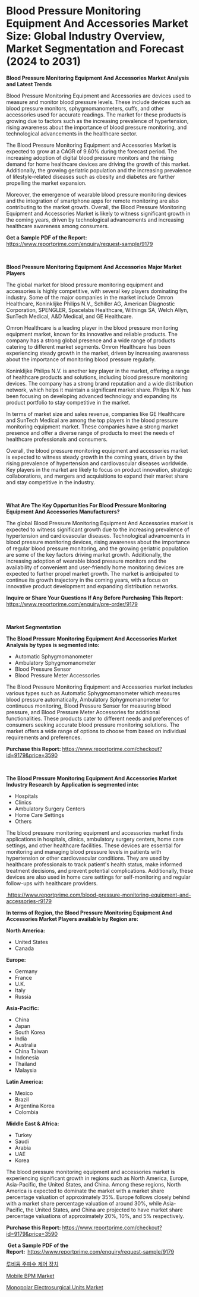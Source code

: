 <p><h1>Blood Pressure Monitoring Equipment And Accessories Market Size: Global Industry Overview, Market Segmentation and Forecast (2024 to 2031)</h1></p><p><strong>Blood Pressure Monitoring Equipment And Accessories Market Analysis and Latest Trends</strong></p>
<p><p>Blood Pressure Monitoring Equipment and Accessories are devices used to measure and monitor blood pressure levels. These include devices such as blood pressure monitors, sphygmomanometers, cuffs, and other accessories used for accurate readings. The market for these products is growing due to factors such as the increasing prevalence of hypertension, rising awareness about the importance of blood pressure monitoring, and technological advancements in the healthcare sector.</p><p>The Blood Pressure Monitoring Equipment and Accessories Market is expected to grow at a CAGR of 9.60% during the forecast period. The increasing adoption of digital blood pressure monitors and the rising demand for home healthcare devices are driving the growth of this market. Additionally, the growing geriatric population and the increasing prevalence of lifestyle-related diseases such as obesity and diabetes are further propelling the market expansion.</p><p>Moreover, the emergence of wearable blood pressure monitoring devices and the integration of smartphone apps for remote monitoring are also contributing to the market growth. Overall, the Blood Pressure Monitoring Equipment and Accessories Market is likely to witness significant growth in the coming years, driven by technological advancements and increasing healthcare awareness among consumers.</p></p>
<p><strong>Get a Sample PDF of the Report:&nbsp;</strong> <a href="https://www.reportprime.com/enquiry/request-sample/9179">https://www.reportprime.com/enquiry/request-sample/9179</a></p>
<p>&nbsp;</p>
<p><strong>Blood Pressure Monitoring Equipment And Accessories Major Market Players</strong></p>
<p><p>The global market for blood pressure monitoring equipment and accessories is highly competitive, with several key players dominating the industry. Some of the major companies in the market include Omron Healthcare, Koninklijke Philips N.V., Schiller AG, American Diagnostic Corporation, SPENGLER, Spacelabs Healthcare, Withings SA, Welch Allyn, SunTech Medical, A&D Medical, and GE Healthcare.</p><p>Omron Healthcare is a leading player in the blood pressure monitoring equipment market, known for its innovative and reliable products. The company has a strong global presence and a wide range of products catering to different market segments. Omron Healthcare has been experiencing steady growth in the market, driven by increasing awareness about the importance of monitoring blood pressure regularly.</p><p>Koninklijke Philips N.V. is another key player in the market, offering a range of healthcare products and solutions, including blood pressure monitoring devices. The company has a strong brand reputation and a wide distribution network, which helps it maintain a significant market share. Philips N.V. has been focusing on developing advanced technology and expanding its product portfolio to stay competitive in the market.</p><p>In terms of market size and sales revenue, companies like GE Healthcare and SunTech Medical are among the top players in the blood pressure monitoring equipment market. These companies have a strong market presence and offer a diverse range of products to meet the needs of healthcare professionals and consumers.</p><p>Overall, the blood pressure monitoring equipment and accessories market is expected to witness steady growth in the coming years, driven by the rising prevalence of hypertension and cardiovascular diseases worldwide. Key players in the market are likely to focus on product innovation, strategic collaborations, and mergers and acquisitions to expand their market share and stay competitive in the industry.</p></p>
<p>&nbsp;</p>
<p><strong>What Are The Key Opportunities For Blood Pressure Monitoring Equipment And Accessories Manufacturers?</strong></p>
<p><p>The global Blood Pressure Monitoring Equipment And Accessories market is expected to witness significant growth due to the increasing prevalence of hypertension and cardiovascular diseases. Technological advancements in blood pressure monitoring devices, rising awareness about the importance of regular blood pressure monitoring, and the growing geriatric population are some of the key factors driving market growth. Additionally, the increasing adoption of wearable blood pressure monitors and the availability of convenient and user-friendly home monitoring devices are expected to further propel market growth. The market is anticipated to continue its growth trajectory in the coming years, with a focus on innovative product development and expanding distribution networks.</p></p>
<p><strong>Inquire or Share Your Questions If Any Before Purchasing This Report:</strong> <a href="https://www.reportprime.com/enquiry/pre-order/9179">https://www.reportprime.com/enquiry/pre-order/9179</a></p>
<p>&nbsp;</p>
<p><strong>Market Segmentation</strong></p>
<p><strong>The Blood Pressure Monitoring Equipment And Accessories Market Analysis by types is segmented into:</strong></p>
<p><ul><li>Automatic Sphygmomanometer</li><li>Ambulatory Sphygmomanometer</li><li>Blood Pressure Sensor</li><li>Blood Pressure Meter Accessories</li></ul></p>
<p><p>The Blood Pressure Monitoring Equipment and Accessories market includes various types such as Automatic Sphygmomanometer which measures blood pressure automatically, Ambulatory Sphygmomanometer for continuous monitoring, Blood Pressure Sensor for measuring blood pressure, and Blood Pressure Meter Accessories for additional functionalities. These products cater to different needs and preferences of consumers seeking accurate blood pressure monitoring solutions. The market offers a wide range of options to choose from based on individual requirements and preferences.</p></p>
<p><strong>Purchase this Report:&nbsp;</strong><a href="https://www.reportprime.com/checkout?id=9179&price=3590">https://www.reportprime.com/checkout?id=9179&price=3590</a></p>
<p>&nbsp;</p>
<p><strong>The Blood Pressure Monitoring Equipment And Accessories Market Industry Research by Application is segmented into:</strong></p>
<p><ul><li>Hospitals</li><li>Clinics</li><li>Ambulatory Surgery Centers</li><li>Home Care Settings</li><li>Others</li></ul></p>
<p><p>The blood pressure monitoring equipment and accessories market finds applications in hospitals, clinics, ambulatory surgery centers, home care settings, and other healthcare facilities. These devices are essential for monitoring and managing blood pressure levels in patients with hypertension or other cardiovascular conditions. They are used by healthcare professionals to track patient's health status, make informed treatment decisions, and prevent potential complications. Additionally, these devices are also used in home care settings for self-monitoring and regular follow-ups with healthcare providers.</p></p>
<p><a href="https://www.reportprime.com/blood-pressure-monitoring-equipment-and-accessories-r9179">&nbsp;https://www.reportprime.com/blood-pressure-monitoring-equipment-and-accessories-r9179</a></p>
<p><strong>In terms of Region, the Blood Pressure Monitoring Equipment And Accessories Market Players available by Region are:</strong></p>
<p>
    <p> <strong> North America: </strong>
        <ul>
            <li>United States</li>
            <li>Canada</li>
        </ul>
        </p> 
    <p> <strong> Europe: </strong>
        <ul>
            <li>Germany</li>
            <li>France</li>
            <li>U.K.</li>
            <li>Italy</li>
            <li>Russia</li>
        </ul>
        </p> 
    <p> <strong> Asia-Pacific: </strong>
        <ul>
            <li>China</li>
            <li>Japan</li>
            <li>South Korea</li>
            <li>India</li>
            <li>Australia</li>
            <li>China Taiwan</li>
            <li>Indonesia</li>
            <li>Thailand</li>
            <li>Malaysia</li>
        </ul>
        </p> 
    <p> <strong> Latin America: </strong>
        <ul>
            <li>Mexico</li>
            <li>Brazil</li>
            <li>Argentina Korea</li>
            <li>Colombia</li>
        </ul>
        </p> 
    <p> <strong> Middle East & Africa: </strong>
        <ul>
            <li>Turkey</li>
            <li>Saudi</li>
            <li>Arabia</li>
            <li>UAE</li>
            <li>Korea</li>
        </ul>
    </p>
    </p>
<p><p>The blood pressure monitoring equipment and accessories market is experiencing significant growth in regions such as North America, Europe, Asia-Pacific, the United States, and China. Among these regions, North America is expected to dominate the market with a market share percentage valuation of approximately 35%. Europe follows closely behind with a market share percentage valuation of around 30%, while Asia-Pacific, the United States, and China are projected to have market share percentage valuations of approximately 20%, 10%, and 5% respectively.</p></p>
<p><strong>Purchase this Report: </strong><a href="https://www.reportprime.com/checkout?id=9179&price=3590">https://www.reportprime.com/checkout?id=9179&price=3590</a></p>
<p>&nbsp;<strong>Get a Sample PDF of the Report:&nbsp;&nbsp;</strong><a href="https://www.reportprime.com/enquiry/request-sample/9179">https://www.reportprime.com/enquiry/request-sample/9179</a></p>
<p><strong></strong></p>
<p><p><a href="https://github.com/mpodehpw07370073/Market-Research-Report-List-3/blob/main/9985496101103.md">루비듐 주파수 제어 장치</a></p><p><a href="https://view.publitas.com/reportprime-1/mobile-bpm-market-size-is-growing-at-cagr-of-9-5-this-report-covers-analysis-by-market-segmentation-growth-and-forecast-2024-2031/">Mobile BPM Market</a></p><p><a href="https://github.com/cheribeninsig/Market-Research-Report-List-1/blob/main/monopolar-electrosurgical-units-market.md">Monopolar Electrosurgical Units Market</a></p></p>